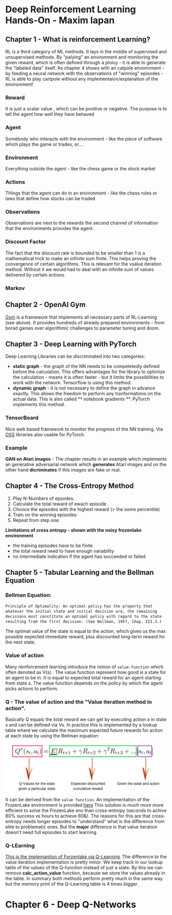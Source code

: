 # Deep Reinforcement Learning Hands-On - Maxim lapan

## Chapter 1 - What is reinforcement Learning?
RL is a third category of ML methods. It lays in the middle of supervised and unsupervised methods. By "palying" an environment and monitoring the given reward, which is often defined through a ploicy - it is able to generate the "labeled data" itself.
As chapter 4 shows with an catpole envorinment - by feeding a neural network with the observations of "winning" episodes - RL is able to play cartpole without any implementaion/explanation of the environment!

### Reward
It is just a scalar value , which can be positive or negative. The purpose is to tell the agent how well they have behaved

### Agent
Somebody who interacts with the environment - like the piece of software which plays the game or trades, or....

### Environment
Everything outside the agent - like the chess game or the stock market

### Actions
THings that the agent can do in an environment - like the chess rules or laws that define how stocks can be traded

### Observations
Observations are next to the rewards the second channel of information that the environments provides the agent.

### Discount Factor
The fact that the discount rate is bounded to be smaller than 1 is a mathematical trick to make an infinite sum finite. This helps proving the convergence of certain algorithms. This is relevant for the vsalue iteration method. Without it we would had to deal with an infinite sum of values delivered by certain actions.

### Markov


## Chapter 2 - OpenAI Gym
[Gym](https://www.openai.com) is a framework that implements all necessary parts of RL-Learning (see above). It provides hundreds of already prepared environments - from borad games over algorithmic challenges to parameter tuning and doom. 

## Chapter 3 - Deep Learning with PyTorch
Deep Learning Libraries can be discriminated into two categories:
 * **static graph** - the graph of the NN needs to be compeletedly defined before the calculation. This offers advantages for the library to optimize the calculation - means it is often faster - but it limits the possibilities to work with the network. Tensorflow is using this method.
 * **dynamic graph** - it is not necessary to define the graph in advance exactly. This allows the freedom to perform any tranformations on the actual data. This is also called ** notebook gradients **. PyTorch implements this method.

### TensorBoard 
Nice web based framework to monitor the progress of the NN training. Via [OSS](https://github.com/lanpa/tensorboard-pytorch) libraries also usable for PyTorch.
### Example
**GAN on Atari images** - The chapter results in an example which implements an generative adversarial network which __generates__ Atari images and on the other hand __dicriminates__ if this images are fake or real.
## Chapter 4 - The Cross-Entropy Method
1. Play N-Numbers of epsodes.
2. Calculate the total reward of ewach episode.
3. Chooce the episodes with the highest reward (> the some percentile)
4. Train on the winning episodes
5. Repeat from step one.

__Limitations of cross entropy - shown with the noisy frozenlake environment__ 
* the training episodes have to be finite
* the total reward need to have enough variability
* no intermediate indication if the agent has succeeded or failed

## Chapter 5 - Tabular Learning and the Bellman Equation
### Bellman Equation:

    Principle of Optimality: An optimal policy has the property that whatever the initial state and initial decision are, the remaining decisions must constitute an optimal policy with regard to the state resulting from the first decision. (See Bellman, 1957, Chap. III.3.)

The optimal value of the state is equal to the action, which gives us the max possible expected immediate reward, plus discounted long-term reward for the next state.

### Value of action
Many reinforcement learning introduce the notion of `value-function` which often denoted as V(s) . The value function represent how good is a state for an agent to be in. It is equal to expected total reward for an agent starting from state s. The value function depends on the policy by which the agent picks actions to perform.

### Q - The value of action and the "Value iteration method in action".

Basically Q equals the total reward we can get by executing action a in state s and can be defined via Vs. In practice this is implemented by a lookup table where we calculate the maximum expected future rewards for action at each state by using the Bellman equation:
![Bellman Equation](./pics/bellman.png)
It can be derived from the `value function`.
An implementation of the FrozenLake environment is provided [here](https://github.com/raven-rwho/Deep-Reinforcement-Learning-Hands-On/blob/master/Chapter05/01_frozenlake_v_iteration.py)
This solution is much more more efficient to solve the FrozenLake env than cross-entropy (seconds to achive 80% success vs hours to achieve 60&). The reasons for this are that cross-entropy needs longer episodes to "understand" what is the difference from elite to problematic ones. But the __major__ difference is that value iteration doesn't need full episodes to start learning. 

### Q-LEarning 
[This is the implemantion of Forzenlake via Q-Learning](https://github.com/raven-rwho/Deep-Reinforcement-Learning-Hands-On/blob/master/Chapter05/02_frozenlake_q_iteration.py). The difference to the value iteration implementation is pretty minor. We keep track in our lookup table of the values of the Q-function instead of just a state. By this we can remove __calc_action_value__ function, because we store the values already in the table. In summary both methods perform pretty much in the same way but the memory print of the Q-Learning table is 4 times bigger.

# Chapter 6 - Deep Q-Networks


